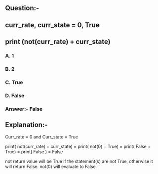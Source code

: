 ## Question:- 
## curr_rate, curr_state = 0, True
## print (not(curr_rate) + curr_state)

### A. 1
### B. 2
### C. True
### D. False

### Answer:- False

## Explanation:-

Curr_rate = 0 and Curr_state = True 

print( not(curr_rate) + curr_state)
= print( not(0) + True)
= print( False + True)
= print( False )
= False

not return value will be True if the statement(s) are not True, otherwise it will return False.
not(0) will evaluate to False 
